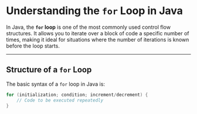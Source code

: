# Understanding the `for` Loop in Java

In Java, the **`for` loop** is one of the most commonly used control flow structures. It allows you to iterate over a block of code a specific number of times, making it ideal for situations where the number of iterations is known before the loop starts.

---

## Structure of a `for` Loop

The basic syntax of a `for` loop in Java is:

```java
for (initialization; condition; increment/decrement) {
    // Code to be executed repeatedly
}
